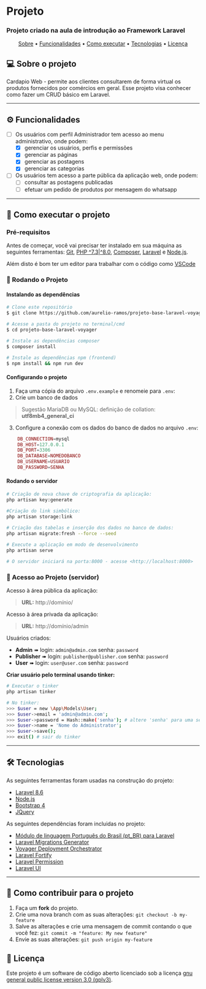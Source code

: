# Projeto <nome do projeto>
###  Projeto criado na aula de introdução ao Framework Laravel

<p align="center">
 <a href="#-sobre-o-projeto">Sobre</a> •
 <a href="#-funcionalidades">Funcionalidades</a> •
 <a href="#-como-executar-o-projeto">Como executar</a> • 
 <a href="#-tecnologias">Tecnologias</a> •  
 <a href="#user-content--licença">Licença</a>
</p>

## 💻 Sobre o projeto

Cardapio Web - permite aos clientes consultarem de forma virtual os produtos fornecidos por comércios em geral. Esse projeto visa conhecer como fazer um CRUD básico em Laravel.

---

## ⚙️ Funcionalidades

- [ ] Os usuários com perfil Administrador tem acesso ao menu administrativo, onde podem:
  - [X] gerenciar os usuários, perfis e permissões
  - [X] gerenciar as páginas
  - [X] gerenciar as postagens
  - [X] gerenciar as categorias

- [ ] Os usuários tem acesso a parte pública da aplicação web, onde podem:
  - [ ] consultar as postagens publicadas
  - [ ] efetuar um pedido de produtos por mensagem do whatsapp

---
## 🚀 Como executar o projeto

### Pré-requisitos

Antes de começar, você vai precisar ter instalado em sua máquina as seguintes ferramentas: [Git](https://git-scm.com), [PHP ^7.3|^8.0](https://www.php.net/downloads), [Composer](https://getcomposer.org/download/), [Laravel](https://laravel.com/docs/8.x/installation) e [Node.js](https://nodejs.org/en/).

Além disto é bom ter um editor para trabalhar com o código como [VSCode](https://code.visualstudio.com/)
### 🎲 Rodando o Projeto 

#### Instalando as dependências
```bash
# Clone este repositório
$ git clone https://github.com/aurelio-ramos/projeto-base-laravel-voyager.git

# Acesse a pasta do projeto no terminal/cmd
$ cd projeto-base-laravel-voyager

# Instale as dependências composer
$ composer install

# Instale as dependências npm (frontend)
$ npm install && npm run dev
```
#### Configurando o projeto
1. Faça uma cópia do arquivo `.env.example` e renomeie para `.env`:
2. Crie um banco de dados
> Sugestão MariaDB ou MySQL: definição de collation: **utf8mb4_general_ci**

3. Configure a conexão com os dados do banco de dados no arquivo `.env`:
```php  
    DB_CONNECTION=mysql
    DB_HOST=127.0.0.1
    DB_PORT=3306
    DB_DATABASE=NOMEDOBANCO
    DB_USERNAME=USUARIO
    DB_PASSWORD=SENHA
```
#### Rodando o servidor
```bash    
# Criação de nova chave de criptografia da aplicação:
php artisan key:generate

#Criação do link simbólico:
php artisan storage:link
    
# Criação das tabelas e inserção dos dados no banco de dados:
php artisan migrate:fresh --force --seed

# Execute a aplicação em modo de desenvolvimento
php artisan serve

# O servidor iniciará na porta:8000 - acesse <http://localhost:8000>
```

### 🎲 Acesso ao Projeto (servidor)
Acesso à área pública da aplicação:
> **URL:** http://domínio/

Acesso à área privada da aplicação:
> **URL:** http://domínio/admin <br/> 

Usuários criados:
- **Admin** ➠ login: ```admin@admin.com``` senha: ```password```
- **Publisher** ➠ login: ```publisher@publisher.com``` senha: ```password```
- **User** ➠ login: ```user@user.com``` senha: ```password```

**Criar usuário pelo terminal usando tinker:**
```bash
# Executar o tinker
php artisan tinker

# No tinker: 
>>> $user = new \App\Models\User;
>>> $user->email = 'admin@admin.com';
>>> $user->password = Hash::make('senha'); # altere 'senha' para uma senha forte
>>> $user->name = 'Nome do Administrator';
>>> $user->save();
>>> exit() # sair do tinker
```
---
## 🛠 Tecnologias

As seguintes ferramentas foram usadas na construção do projeto:

- [Laravel 8.6](https://laravel.com/docs)
- [Node.js](https://nodejs.org/en/)
- [Bootstrap 4](https://getbootstrap.com/)
- [JQuery](https://jquery.com/)

As seguintes dependências foram incluidas no projeto:
- [Módulo de linguagem Português do Brasil (pt_BR) para Laravel](https://github.com/lucascudo/laravel-pt-BR-localization)
- [Laravel Migrations Generator](https://github.com/kitloong/laravel-migrations-generator)
- [Voyager Deployment Orchestrator](https://github.com/DrudgeRajen/voyager-deployment-orchestrator)
- [Laravel Fortify](https://github.com/laravel/fortify)
- [Laravel Permission](https://github.com/spatie/laravel-permission)
- [Laravel UI](https://github.com/laravel/ui)
---
## 💪 Como contribuir para o projeto

1. Faça um **fork** do projeto.
2. Crie uma nova branch com as suas alterações: `git checkout -b my-feature`
3. Salve as alterações e crie uma mensagem de commit contando o que você fez: `git commit -m "feature: My new feature"`
4. Envie as suas alterações: `git push origin my-feature`

## 📝 Licença

Este projeto é um software de código aberto licenciado sob a licença [gnu general public license version 3.0 (gplv3)](./LICENSE).
